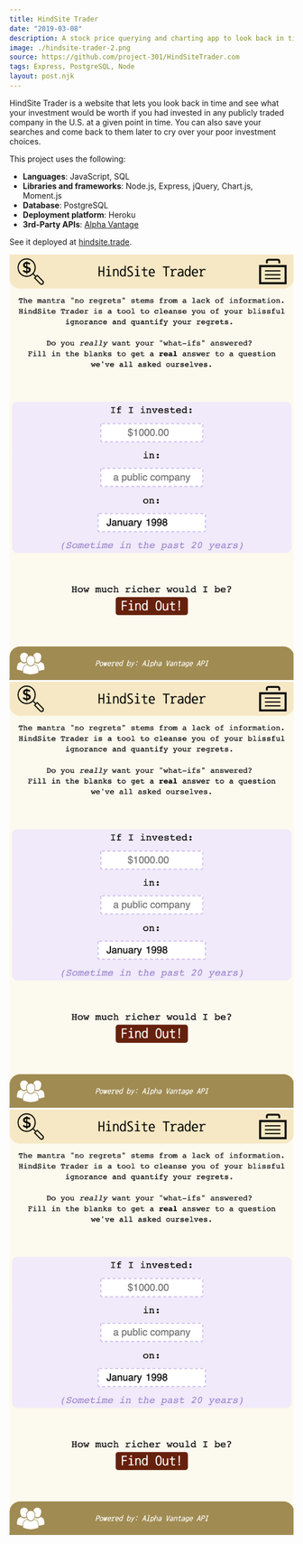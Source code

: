 ```yaml
---
title: HindSite Trader
date: "2019-03-08"
description: A stock price querying and charting app to look back in time.
image: ./hindsite-trader-2.png
source: https://github.com/project-301/HindSiteTrader.com
tags: Express, PostgreSQL, Node
layout: post.njk
---
```


HindSite Trader is a website that lets you look back in time and see what your investment would be worth if you had invested in any publicly traded company in the U.S. at a given point in time. You can also save your searches and come back to them later to cry over your poor investment choices.

This project uses the following:
- **Languages**: JavaScript, SQL
- **Libraries and frameworks**: Node.js, Express, jQuery, Chart.js, Moment.js
- **Database**: PostgreSQL
- **Deployment platform**: Heroku
- **3rd-Party APIs**: [Alpha Vantage](https://www.alphavantage.co/)

See it deployed at [hindsite.trade](http://hindsite.trade/).

![hindsite trader new search screen](./hindsite-trader-1.png)
![hindsite trader search results screen](./hindsite-trader-1.png)
![hindsite trader portfolio screen](./hindsite-trader-1.png)